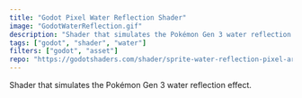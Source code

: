```yaml
---
title: "Godot Pixel Water Reflection Shader"
image: "GodotWaterReflection.gif"
description: "Shader that simulates the Pokémon Gen 3 water reflection effect"
tags: ["godot", "shader", "water"]
filters: ["godot", "asset"]
repo: "https://godotshaders.com/shader/sprite-water-reflection-pixel-art/"
---
```

Shader that simulates the Pokémon Gen 3 water reflection effect.
